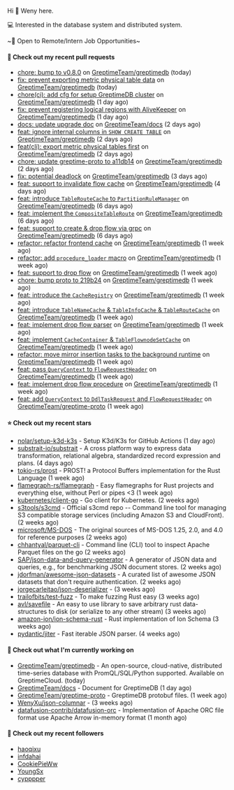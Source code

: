 Hi 👋 Weny here.

💻 Interested in the database system and distributed system.

~🍺 Open to Remote/Intern Job Opportunities~

#### 🔨 Check out my recent pull requests

- [chore: bump to v0.8.0](https://github.com/GreptimeTeam/greptimedb/pull/3971) on [GreptimeTeam/greptimedb](https://github.com/GreptimeTeam/greptimedb) (today)
- [fix: prevent exporting metric physical table data](https://github.com/GreptimeTeam/greptimedb/pull/3970) on [GreptimeTeam/greptimedb](https://github.com/GreptimeTeam/greptimedb) (today)
- [chore(ci): add cfg for setup GreptimeDB cluster](https://github.com/GreptimeTeam/greptimedb/pull/3967) on [GreptimeTeam/greptimedb](https://github.com/GreptimeTeam/greptimedb) (1 day ago)
- [fix: prevent registering logical regions with AliveKeeper](https://github.com/GreptimeTeam/greptimedb/pull/3965) on [GreptimeTeam/greptimedb](https://github.com/GreptimeTeam/greptimedb) (1 day ago)
- [docs: update upgrade doc](https://github.com/GreptimeTeam/docs/pull/958) on [GreptimeTeam/docs](https://github.com/GreptimeTeam/docs) (2 days ago)
- [feat: ignore internal columns in `SHOW CREATE TABLE`](https://github.com/GreptimeTeam/greptimedb/pull/3950) on [GreptimeTeam/greptimedb](https://github.com/GreptimeTeam/greptimedb) (2 days ago)
- [feat(cli): export metric physical tables first](https://github.com/GreptimeTeam/greptimedb/pull/3949) on [GreptimeTeam/greptimedb](https://github.com/GreptimeTeam/greptimedb) (2 days ago)
- [chore: update greptime-proto to a11db14](https://github.com/GreptimeTeam/greptimedb/pull/3942) on [GreptimeTeam/greptimedb](https://github.com/GreptimeTeam/greptimedb) (2 days ago)
- [fix: potential deadlock](https://github.com/GreptimeTeam/greptimedb/pull/3930) on [GreptimeTeam/greptimedb](https://github.com/GreptimeTeam/greptimedb) (3 days ago)
- [feat: support to invalidate flow cache](https://github.com/GreptimeTeam/greptimedb/pull/3926) on [GreptimeTeam/greptimedb](https://github.com/GreptimeTeam/greptimedb) (4 days ago)
- [feat: introduce `TableRouteCache` to `PartitionRuleManager`](https://github.com/GreptimeTeam/greptimedb/pull/3922) on [GreptimeTeam/greptimedb](https://github.com/GreptimeTeam/greptimedb) (6 days ago)
- [feat: implement the `CompositeTableRoute`](https://github.com/GreptimeTeam/greptimedb/pull/3918) on [GreptimeTeam/greptimedb](https://github.com/GreptimeTeam/greptimedb) (6 days ago)
- [feat: support to create &amp; drop flow via grpc](https://github.com/GreptimeTeam/greptimedb/pull/3915) on [GreptimeTeam/greptimedb](https://github.com/GreptimeTeam/greptimedb) (6 days ago)
- [refactor: refactor frontend cache](https://github.com/GreptimeTeam/greptimedb/pull/3912) on [GreptimeTeam/greptimedb](https://github.com/GreptimeTeam/greptimedb) (1 week ago)
- [refactor: add `procedure_loader` macro](https://github.com/GreptimeTeam/greptimedb/pull/3906) on [GreptimeTeam/greptimedb](https://github.com/GreptimeTeam/greptimedb) (1 week ago)
- [feat: support to drop flow](https://github.com/GreptimeTeam/greptimedb/pull/3900) on [GreptimeTeam/greptimedb](https://github.com/GreptimeTeam/greptimedb) (1 week ago)
- [chore: bump proto to 219b24](https://github.com/GreptimeTeam/greptimedb/pull/3899) on [GreptimeTeam/greptimedb](https://github.com/GreptimeTeam/greptimedb) (1 week ago)
- [feat: introduce the `CacheRegistry`](https://github.com/GreptimeTeam/greptimedb/pull/3896) on [GreptimeTeam/greptimedb](https://github.com/GreptimeTeam/greptimedb) (1 week ago)
- [feat: introduce `TableNameCache` &amp; `TableInfoCache` &amp; `TableRouteCache`](https://github.com/GreptimeTeam/greptimedb/pull/3895) on [GreptimeTeam/greptimedb](https://github.com/GreptimeTeam/greptimedb) (1 week ago)
- [feat: implement drop flow parser](https://github.com/GreptimeTeam/greptimedb/pull/3888) on [GreptimeTeam/greptimedb](https://github.com/GreptimeTeam/greptimedb) (1 week ago)
- [feat: implement `CacheContainer` &amp; `TableFlownodeSetCache`](https://github.com/GreptimeTeam/greptimedb/pull/3885) on [GreptimeTeam/greptimedb](https://github.com/GreptimeTeam/greptimedb) (1 week ago)
- [refactor: move mirror insertion tasks to the background runtime](https://github.com/GreptimeTeam/greptimedb/pull/3879) on [GreptimeTeam/greptimedb](https://github.com/GreptimeTeam/greptimedb) (1 week ago)
- [feat: pass `QueryContext` to `FlowRequestHeader`](https://github.com/GreptimeTeam/greptimedb/pull/3878) on [GreptimeTeam/greptimedb](https://github.com/GreptimeTeam/greptimedb) (1 week ago)
- [feat: implement drop flow procedure](https://github.com/GreptimeTeam/greptimedb/pull/3877) on [GreptimeTeam/greptimedb](https://github.com/GreptimeTeam/greptimedb) (1 week ago)
- [feat: add `QueryContext` to `DdlTaskRequest` and `FlowRequestHeader`](https://github.com/GreptimeTeam/greptime-proto/pull/166) on [GreptimeTeam/greptime-proto](https://github.com/GreptimeTeam/greptime-proto) (1 week ago)

#### ⭐ Check out my recent stars

- [nolar/setup-k3d-k3s](https://github.com/nolar/setup-k3d-k3s) - Setup K3d/K3s for GitHub Actions (1 day ago)
- [substrait-io/substrait](https://github.com/substrait-io/substrait) - A cross platform way to express data transformation, relational algebra, standardized record expression and plans. (4 days ago)
- [tokio-rs/prost](https://github.com/tokio-rs/prost) - PROST! a Protocol Buffers implementation for the Rust Language (1 week ago)
- [flamegraph-rs/flamegraph](https://github.com/flamegraph-rs/flamegraph) - Easy flamegraphs for Rust projects and everything else, without Perl or pipes &lt;3 (1 week ago)
- [kubernetes/client-go](https://github.com/kubernetes/client-go) - Go client for Kubernetes. (2 weeks ago)
- [s3tools/s3cmd](https://github.com/s3tools/s3cmd) - Official s3cmd repo -- Command line tool for managing S3 compatible storage services (including Amazon S3 and CloudFront). (2 weeks ago)
- [microsoft/MS-DOS](https://github.com/microsoft/MS-DOS) - The original sources of MS-DOS 1.25, 2.0, and 4.0 for reference purposes (2 weeks ago)
- [chhantyal/parquet-cli](https://github.com/chhantyal/parquet-cli) - Command line (CLI) tool to inspect Apache Parquet files on the go (2 weeks ago)
- [SAP/json-data-and-query-generator](https://github.com/SAP/json-data-and-query-generator) - A generator of JSON data and queries, e.g., for benchmarking JSON document stores. (2 weeks ago)
- [jdorfman/awesome-json-datasets](https://github.com/jdorfman/awesome-json-datasets) - A curated list of awesome JSON datasets that don&#39;t require authentication. (2 weeks ago)
- [jorgecarleitao/json-deserializer](https://github.com/jorgecarleitao/json-deserializer) -  (3 weeks ago)
- [trailofbits/test-fuzz](https://github.com/trailofbits/test-fuzz) - To make fuzzing Rust easy (3 weeks ago)
- [avl/savefile](https://github.com/avl/savefile) - An easy to use library to save arbitrary rust data-structures to disk (or serialize to any other stream) (3 weeks ago)
- [amazon-ion/ion-schema-rust](https://github.com/amazon-ion/ion-schema-rust) - Rust implementation of Ion Schema (3 weeks ago)
- [pydantic/jiter](https://github.com/pydantic/jiter) - Fast iterable JSON parser. (4 weeks ago)

#### 👷 Check out what I'm currently working on

- [GreptimeTeam/greptimedb](https://github.com/GreptimeTeam/greptimedb) - An open-source, cloud-native, distributed time-series database with PromQL/SQL/Python supported. Available on GreptimeCloud. (today)
- [GreptimeTeam/docs](https://github.com/GreptimeTeam/docs) - Document for GreptimeDB (1 day ago)
- [GreptimeTeam/greptime-proto](https://github.com/GreptimeTeam/greptime-proto) - GreptimeDB protobuf files. (1 week ago)
- [WenyXu/json-columnar](https://github.com/WenyXu/json-columnar) -  (3 weeks ago)
- [datafusion-contrib/datafusion-orc](https://github.com/datafusion-contrib/datafusion-orc) - Implementation of Apache ORC file format use Apache Arrow in-memory format (1 month ago)

#### 👯 Check out my recent followers

- [haoqixu](https://github.com/haoqixu)
- [infdahai](https://github.com/infdahai)
- [CookiePieWw](https://github.com/CookiePieWw)
- [YoungSx](https://github.com/YoungSx)
- [cypppper](https://github.com/cypppper)


